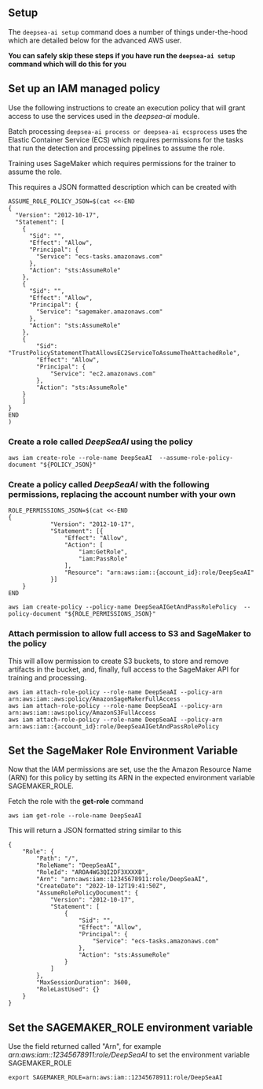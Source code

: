 ## Setup

The  ```deepsea-ai setup``` command does a number of things under-the-hood which are detailed below 
for the advanced AWS user.  

**You can safely skip these steps if you have run the ```deepsea-ai setup``` command which will do this for you**

## Set up an IAM managed policy

Use the following instructions to create an execution policy that will
grant access to use the services used in the *deepsea-ai* module.


Batch processing ```deepsea-ai process or deepsea-ai ecsprocess``` uses the Elastic Container Service (ECS) which requires permissions
for the tasks that run the detection and processing pipelines to assume the role.

Training uses SageMaker which requires permissions for the trainer to assume the role.

This requires a JSON formatted description which can be created with

```shell
ASSUME_ROLE_POLICY_JSON=$(cat <<-END
{
  "Version": "2012-10-17",
  "Statement": [
    {
      "Sid": "",
      "Effect": "Allow",
      "Principal": {
        "Service": "ecs-tasks.amazonaws.com"
      },
      "Action": "sts:AssumeRole"
    },
    {
      "Sid": "",
      "Effect": "Allow",
      "Principal": {
        "Service": "sagemaker.amazonaws.com"
      },
      "Action": "sts:AssumeRole"
    },
    {
        "Sid": "TrustPolicyStatementThatAllowsEC2ServiceToAssumeTheAttachedRole",
        "Effect": "Allow",
        "Principal": {
            "Service": "ec2.amazonaws.com"
        },
        "Action": "sts:AssumeRole"
    }
    ]
}
END
)
```

### Create a role called *DeepSeaAI* using the policy
```shell
aws iam create-role --role-name DeepSeaAI  --assume-role-policy-document "${POLICY_JSON}"
```

### Create a policy called *DeepSeaAI* with the following permissions, replacing the account number with your own
```shell
ROLE_PERMISSIONS_JSON=$(cat <<-END
{
            "Version": "2012-10-17",
            "Statement": [{
                "Effect": "Allow",
                "Action": [
                    "iam:GetRole",
                    "iam:PassRole"
                ],
                "Resource": "arn:aws:iam::{account_id}:role/DeepSeaAI"
            }]
    }
END
```

```shell
aws iam create-policy --policy-name DeepSeaAIGetAndPassRolePolicy  --policy-document "${ROLE_PERMISSIONS_JSON}"

```
### Attach permission to allow full access to S3 and SageMaker to the policy

This will allow permission to create S3 buckets, to store and remove artifacts in the bucket, and, finally, 
full access to the SageMaker API for training and processing.

```shell
aws iam attach-role-policy --role-name DeepSeaAI --policy-arn  arn:aws:iam::aws:policy/AmazonSageMakerFullAccess
aws iam attach-role-policy --role-name DeepSeaAI --policy-arn  arn:aws:iam::aws:policy/AmazonS3FullAccess
aws iam attach-role-policy --role-name DeepSeaAI --policy-arn  arn:aws:iam::{account_id}:role/DeepSeaAIGetAndPassRolePolicy
```

## Set the SageMaker Role Environment Variable

Now that the IAM permissions are set, use the the Amazon Resource Name (ARN) for this policy
by setting its ARN in the expected environment variable SAGEMAKER_ROLE.

Fetch the role with the **get-role** command

```shell
aws iam get-role --role-name DeepSeaAI
```

This will return a JSON formatted string similar to this

```text
{
    "Role": {
        "Path": "/",
        "RoleName": "DeepSeaAI",
        "RoleId": "AROA4WG3QI2DF3XXXXB",
        "Arn": "arn:aws:iam::12345678911:role/DeepSeaAI",
        "CreateDate": "2022-10-12T19:41:50Z",
        "AssumeRolePolicyDocument": {
            "Version": "2012-10-17",
            "Statement": [
                {
                    "Sid": "",
                    "Effect": "Allow",
                    "Principal": {
                        "Service": "ecs-tasks.amazonaws.com"
                    },
                    "Action": "sts:AssumeRole"
                }
            ]
        },
        "MaxSessionDuration": 3600,
        "RoleLastUsed": {}
    }
}
```

## Set the SAGEMAKER_ROLE environment variable

Use the field returned called "Arn", for example *arn:aws:iam::12345678911:role/DeepSeaAI* to set the environment
variable SAGEMAKER_ROLE

```shell
export SAGEMAKER_ROLE=arn:aws:iam::12345678911:role/DeepSeaAI
```
